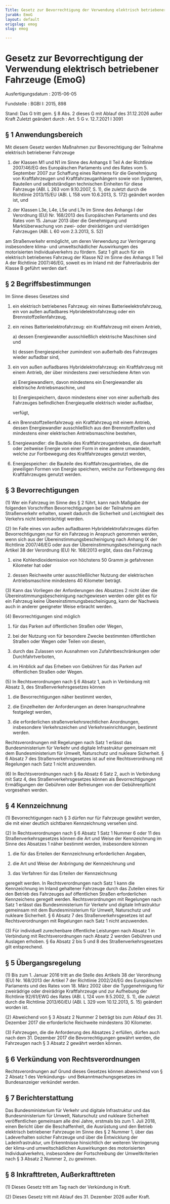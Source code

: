 ```yaml
---
Title: Gesetz zur Bevorrechtigung der Verwendung elektrisch betriebener Fahrzeuge
jurabk: EmoG
layout: default
origslug: emog
slug: emog

---
```


# Gesetz zur Bevorrechtigung der Verwendung elektrisch betriebener Fahrzeuge (EmoG)

Ausfertigungsdatum
:   2015-06-05

Fundstelle
:   BGBl I: 2015, 898

Stand: Das G tritt gem. § 8 Abs. 2 dieses G mit Ablauf des 31.12.2026 außer Kraft
Zuletzt geändert durch
:   Art. 5 G v. 12.7.2021 I 3091

[^F1789260_01_BJNR089800015]:     Notifiziert gemäß der Richtlinie 98/34/EG des Europäischen Parlaments
    und des Rates vom 22. Juni 1998 über ein Informationsverfahren auf dem
    Gebiet der Normen und technischen Vorschriften und der Vorschriften
    für die Dienste der Informationsgesellschaft (ABl. L 204 vom
    21\.07.1998, S. 37), zuletzt geändert durch Artikel 26 Absatz 2 der
    Verordnung (EU) Nr. 1025/2012 des Europäischen Parlaments und des
    Rates vom 25. Oktober 2012 (ABl. L 316 vom 14.11.2012, S. 12).


## § 1 Anwendungsbereich

Mit diesem Gesetz werden Maßnahmen zur Bevorrechtigung der Teilnahme
elektrisch betriebener Fahrzeuge

1.  der Klassen M1 und N1 im Sinne des Anhangs II Teil A der Richtlinie
    2007/46/EG des Europäischen Parlaments und des Rates vom 5. September
    2007 zur Schaffung eines Rahmens für die Genehmigung von
    Kraftfahrzeugen und Kraftfahrzeuganhängern sowie von Systemen,
    Bauteilen und selbstständigen technischen Einheiten für diese
    Fahrzeuge (ABl. L 263 vom 9.10.2007, S. 1), die zuletzt durch die
    Richtlinie 2013/15/EU (ABl. L 158 vom 10.6.2013, S. 172) geändert
    worden ist, und


2.  der Klassen L3e, L4e, L5e und L7e im Sinne des Anhangs I der
    Verordnung (EU) Nr. 168/2013 des Europäischen Parlaments und des Rates
    vom 15. Januar 2013 über die Genehmigung und Marktüberwachung von
    zwei- oder dreirädrigen und vierrädrigen Fahrzeugen (ABl. L 60 vom
    2\.3.2013, S. 52)



am Straßenverkehr ermöglicht, um deren Verwendung zur Verringerung
insbesondere klima- und umweltschädlicher Auswirkungen des
motorisierten Individualverkehrs zu fördern. Satz 1 gilt auch für ein
elektrisch betriebenes Fahrzeug der Klasse N2 im Sinne des Anhangs II
Teil A der Richtlinie 2007/46/EG, soweit es im Inland mit der
Fahrerlaubnis der Klasse B geführt werden darf.


## § 2 Begriffsbestimmungen

Im Sinne dieses Gesetzes sind

1.  ein elektrisch betriebenes Fahrzeug: ein reines
    Batterieelektrofahrzeug, ein von außen aufladbares
    Hybridelektrofahrzeug oder ein Brennstoffzellenfahrzeug,


2.  ein reines Batterieelektrofahrzeug: ein Kraftfahrzeug mit einem
    Antrieb,

    a)  dessen Energiewandler ausschließlich elektrische Maschinen sind und


    b)  dessen Energiespeicher zumindest von außerhalb des Fahrzeuges wieder
        aufladbar sind,





3.  ein von außen aufladbares Hybridelektrofahrzeug: ein Kraftfahrzeug mit
    einem Antrieb, der über mindestens zwei verschiedene Arten von

    a)  Energiewandlern, davon mindestens ein Energiewandler als elektrische
        Antriebsmaschine, und


    b)  Energiespeichern, davon mindestens einer von einer außerhalb des
        Fahrzeuges befindlichen Energiequelle elektrisch wieder aufladbar,



    verfügt,


4.  ein Brennstoffzellenfahrzeug: ein Kraftfahrzeug mit einem Antrieb,
    dessen Energiewandler ausschließlich aus den Brennstoffzellen und
    mindestens einer elektrischen Antriebsmaschine bestehen,


5.  Energiewandler: die Bauteile des Kraftfahrzeugantriebes, die dauerhaft
    oder zeitweise Energie von einer Form in eine andere umwandeln, welche
    zur Fortbewegung des Kraftfahrzeuges genutzt werden,


6.  Energiespeicher: die Bauteile des Kraftfahrzeugantriebes, die die
    jeweiligen Formen von Energie speichern, welche zur Fortbewegung des
    Kraftfahrzeuges genutzt werden.





## § 3 Bevorrechtigungen

(1) Wer ein Fahrzeug im Sinne des § 2 führt, kann nach Maßgabe der
folgenden Vorschriften Bevorrechtigungen bei der Teilnahme am
Straßenverkehr erhalten, soweit dadurch die Sicherheit und
Leichtigkeit des Verkehrs nicht beeinträchtigt werden.

(2) Im Falle eines von außen aufladbaren Hybridelektrofahrzeuges
dürfen Bevorrechtigungen nur für ein Fahrzeug in Anspruch genommen
werden, wenn sich aus der Übereinstimmungsbescheinigung nach Anhang IX
der Richtlinie 2007/46/EG oder aus der Übereinstimmungsbescheinigung
nach Artikel 38 der Verordnung (EU) Nr. 168/2013 ergibt, dass das
Fahrzeug

1.  eine Kohlendioxidemission von höchstens 50 Gramm je gefahrenen
    Kilometer hat oder


2.  dessen Reichweite unter ausschließlicher Nutzung der elektrischen
    Antriebsmaschine mindestens 40 Kilometer beträgt.




(3) Kann das Vorliegen der Anforderungen des Absatzes 2 nicht über die
Übereinstimmungsbescheinigung nachgewiesen werden oder gibt es für ein
Fahrzeug keine Übereinstimmungsbescheinigung, kann der Nachweis auch
in anderer geeigneter Weise erbracht werden.

(4) Bevorrechtigungen sind möglich

1.  für das Parken auf öffentlichen Straßen oder Wegen,


2.  bei der Nutzung von für besondere Zwecke bestimmten öffentlichen
    Straßen oder Wegen oder Teilen von diesen,


3.  durch das Zulassen von Ausnahmen von Zufahrtbeschränkungen oder
    Durchfahrtverboten,


4.  im Hinblick auf das Erheben von Gebühren für das Parken auf
    öffentlichen Straßen oder Wegen.




(5) In Rechtsverordnungen nach § 6 Absatz 1, auch in Verbindung mit
Absatz 3, des Straßenverkehrsgesetzes können

1.  die Bevorrechtigungen näher bestimmt werden,


2.  die Einzelheiten der Anforderungen an deren Inanspruchnahme festgelegt
    werden,


3.  die erforderlichen straßenverkehrsrechtlichen Anordnungen,
    insbesondere Verkehrszeichen und Verkehrseinrichtungen, bestimmt
    werden.



Rechtsverordnungen mit Regelungen nach Satz 1 erlässt das
Bundesministerium für Verkehr und digitale Infrastruktur gemeinsam mit
dem Bundesministerium für Umwelt, Naturschutz und nukleare Sicherheit.
§ 6 Absatz 7 des Straßenverkehrsgesetzes ist auf eine Rechtsverordnung
mit Regelungen nach Satz 1 nicht anzuwenden.

(6) In Rechtsverordnungen nach § 6a Absatz 6 Satz 2, auch in
Verbindung mit Satz 4, des Straßenverkehrsgesetzes können als
Bevorrechtigungen Ermäßigungen der Gebühren oder Befreiungen von der
Gebührenpflicht vorgesehen werden.


## § 4 Kennzeichnung

(1) Bevorrechtigungen nach § 3 dürfen nur für Fahrzeuge gewährt
werden, die mit einer deutlich sichtbaren Kennzeichnung versehen sind.

(2) In Rechtsverordnungen nach § 6 Absatz 1 Satz 1 Nummer 6 oder 11
des Straßenverkehrsgesetzes können die Art und Weise der Kennzeichnung
im Sinne des Absatzes 1 näher bestimmt werden, insbesondere können

1.  die für das Erteilen der Kennzeichnung erforderlichen Angaben,


2.  die Art und Weise der Anbringung der Kennzeichnung und


3.  das Verfahren für das Erteilen der Kennzeichnung



geregelt werden. In Rechtsverordnungen nach Satz 1 kann die
Kennzeichnung im Inland gehaltener Fahrzeuge durch das Zuteilen eines
für den Betrieb des Fahrzeuges auf öffentlichen Straßen erforderlichen
Kennzeichens geregelt werden. Rechtsverordnungen mit Regelungen nach
Satz 1 erlässt das Bundesministerium für Verkehr und digitale
Infrastruktur gemeinsam mit dem Bundesministerium für Umwelt,
Naturschutz und nukleare Sicherheit. § 6 Absatz 7 des
Straßenverkehrsgesetzes ist auf Rechtsverordnungen mit Regelungen nach
Satz 1 nicht anzuwenden.

(3) Für individuell zurechenbare öffentliche Leistungen nach Absatz 1
in Verbindung mit Rechtsverordnungen nach Absatz 2 werden Gebühren und
Auslagen erhoben. § 6a Absatz 2 bis 5 und 8 des
Straßenverkehrsgesetzes gilt entsprechend.


## § 5 Übergangsregelung

(1) Bis zum 1. Januar 2016 tritt an die Stelle des Artikels 38 der
Verordnung (EU) Nr. 168/2013 der Artikel 7 der Richtlinie 2002/24/EG
des Europäischen Parlaments und des Rates vom 18. März 2002 über die
Typgenehmigung für zweirädrige oder dreirädrige Kraftfahrzeuge und zur
Aufhebung der Richtlinie 92/61/EWG des Rates (ABl. L 124 vom 9.5.2002,
S. 1), die zuletzt durch die Richtlinie 2013/60/EU (ABl. L 329 vom
10\.12.2013, S. 15) geändert worden ist.

(2) Abweichend von § 3 Absatz 2 Nummer 2 beträgt bis zum Ablauf des
31\. Dezember 2017 die erforderliche Reichweite mindestens 30
Kilometer.

(3) Fahrzeugen, die die Anforderung des Absatzes 2 erfüllen, dürfen
auch nach dem 31. Dezember 2017 die Bevorrechtigungen gewährt werden,
die Fahrzeugen nach § 3 Absatz 2 gewährt werden können.


## § 6 Verkündung von Rechtsverordnungen

Rechtsverordnungen auf Grund dieses Gesetzes können abweichend von § 2
Absatz 1 des Verkündungs- und Bekanntmachungsgesetzes im
Bundesanzeiger verkündet werden.


## § 7 Berichterstattung

Das Bundesministerium für Verkehr und digitale Infrastruktur und das
Bundesministerium für Umwelt, Naturschutz und nukleare Sicherheit
veröffentlichen gemeinsam alle drei Jahre, erstmals bis zum 1. Juli
2018, einen Bericht über die Beschaffenheit, die Ausrüstung und den
Betrieb elektrisch betriebener Fahrzeuge im Sinne des § 2 Nummer 1,
über das Ladeverhalten solcher Fahrzeuge und über die Entwicklung der
Ladeinfrastruktur, um Erkenntnisse hinsichtlich der weiteren
Verringerung der klima-und umweltschädlichen Auswirkungen des
motorisierten Individualverkehrs, insbesondere der Fortschreibung der
Umweltkriterien nach § 3 Absatz 2 Nummer 2, zu gewinnen.


## § 8 Inkrafttreten, Außerkrafttreten

(1) Dieses Gesetz tritt am Tag nach der Verkündung in Kraft.

(2) Dieses Gesetz tritt mit Ablauf des 31. Dezember 2026 außer Kraft.


